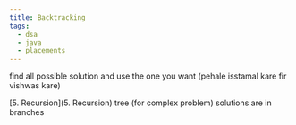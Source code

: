 ```yaml
---
title: Backtracking
tags:
  - dsa
  - java
  - placements
---
```


find all possible solution and use the one you want 
(pehale isstamal kare fir vishwas kare)

[5. Recursion](5. Recursion) tree (for complex problem)
solutions are in branches 